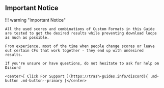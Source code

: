 ## Important Notice

!!! warning "Important Notice"

    All the used scores and combinations of Custom Formats in this Guide are tested to get the desired results while preventing download loops as much as possible.

    From experience, most of the time when people change scores or leave out certain CFs that work together - they end up with undesired results.

    If you're unsure or have questions, do not hesitate to ask for help on Discord

    <center>[ Click For Support ](https://trash-guides.info/discord){ .md-button .md-button--primary }</center>
